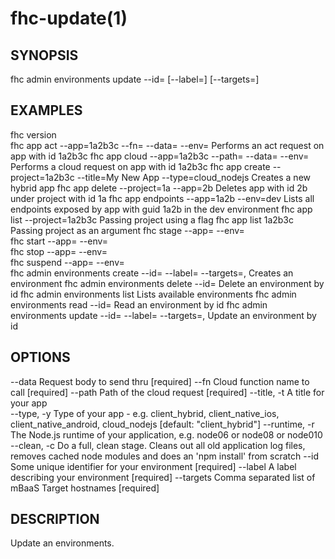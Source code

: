 fhc-update(1)
=============
## SYNOPSIS

 fhc admin environments update --id=<id> [--label=<label>] [--targets=<targets>]

## EXAMPLES

  fhc version                                                                                                        
  fhc app act --app=1a2b3c --fn=<serverside Function> --data=<data to send> --env=<environment>                      Performs an act request on app with id 1a2b3c
  fhc app cloud --app=1a2b3c --path=<serverside path from root> --data=<Data to send> --env=<environment>            Performs a cloud request on app with id 1a2b3c
  fhc app create --project=1a2b3c --title=My New App --type=cloud_nodejs                                             Creates a new hybrid app
  fhc app delete --project=1a --app=2b                                                                               Deletes app with id 2b under project with id 1a
  fhc app endpoints --app=1a2b --env=dev                                                                             Lists all endpoints exposed by app with guid 1a2b in the dev environment
  fhc app list --project=1a2b3c                                                                                      Passing project using a flag
  fhc app list 1a2b3c                                                                                                Passing project as an argument
  fhc stage --app=<appGuid> --env=<environmentName>                                                                  
  fhc start --app=<appGuid> --env=<environmentName>                                                                  
  fhc stop --app=<appGuid> --env=<environmentName>                                                                   
  fhc suspend --app=<appGuid> --env=<environmentName>                                                                
  fhc admin environments create --id=<environment id> --label=<label> --targets=<mbaasTargetId1>,<mbaasTargetId2>    Creates an environment
  fhc admin environments delete --id=<environment id>                                                                Delete an environment by id
  fhc admin environments list                                                                                        Lists available environments
  fhc admin environments read --id=<id>                                                                              Read an environment by id
  fhc admin environments update --id=<environment id> --label=<label> --targets=<mbaasTargetId1>,<mbaasTargetId2>    Update an environment by id


## OPTIONS

  --data         Request body to send thru                                                                                                             [required]
  --fn           Cloud function name to call                                                                                                           [required]
  --path         Path of the cloud request                                                                                                             [required]
  --title, -t    A title for your app                                                                                                                
  --type, -y     Type of your app - e.g. client_hybrid, client_native_ios, client_native_android, cloud_nodejs                                         [default: "client_hybrid"]
  --runtime, -r  The Node.js runtime of your application, e.g. node06 or node08 or node010                                                           
  --clean, -c    Do a full, clean stage. Cleans out all old application log files, removes cached node modules and does an 'npm install' from scratch
  --id           Some unique identifier for your environment                                                                                           [required]
  --label        A label describing your environment                                                                                                   [required]
  --targets      Comma separated list of mBaaS Target hostnames                                                                                        [required]

## DESCRIPTION

Update an environments.


